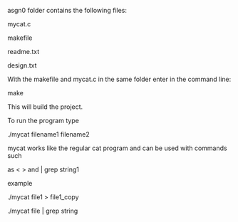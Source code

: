 asgn0 folder contains the following files:

mycat.c

makefile

readme.txt

design.txt


With the makefile and mycat.c in the same folder enter in the command line:

make

This will build the project.

To run the program type

./mycat filename1 filename2

mycat works like the regular cat program and can be used with commands such

as < > and | grep string1

example

./mycat file1 > file1_copy

./mycat file | grep string
